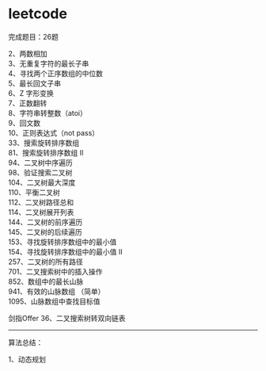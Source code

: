 # leetcode

完成题目：26题

2、两数相加 <br>
3、无重复字符的最长子串 <br>
4、寻找两个正序数组的中位数 <br>
5、最长回文子串<br>
6、Z 字形变换<br>
7、正数翻转<br>
8、字符串转整数（atoi）<br>
9、回文数<br>
10、正则表达式（not pass）<br>
33、搜索旋转排序数组<br>
81、搜索旋转排序数组 II<br>
94、二叉树中序遍历<br>
98、验证搜索二叉树<br>
104、二叉树最大深度<br>
110、平衡二叉树<br>
112、二叉树路径总和<br>
114、二叉树展开列表<br>
144、二叉树的前序遍历<br>
145、二叉树的后续遍历<br>
153、寻找旋转排序数组中的最小值<br>
154、寻找旋转排序数组中的最小值 II<br>
257、二叉树的所有路径<br>
701、二叉搜索树中的插入操作<br>
852、数组中的最长山脉<br>
941、有效的山脉数组 （简单）<br>
1095、山脉数组中查找目标值<br>


剑指Offer
36、二叉搜索树转双向链表<br>

-----------------------------------

算法总结：

1、动态规划